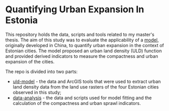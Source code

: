 # Quantifying Urban Expansion In Estonia
This repository holds the data, scripts and tools related to my master's thesis. The aim of this study was to evaluate the applicability of a [model](https://www.researchgate.net/publication/274097530_Urban_land_density_function_A_new_method_to_characterize_urban_expansion), originally developed in China, to quantify urban expansion in the context of Estonian cities. The model proposed an urban land density (ULD) function and provided derived indicators to measure the compactness and urban expansion of the cities.

The repo is divided into two parts:
* [uld-model](https://github.com/hvirro/MSc-thesis/tree/master/uld-model) - the data and ArcGIS tools that were used to extract urban land density data from the land use rasters of the four Estonian cities observed in this study;
* [data-analysis](https://github.com/hvirro/MSc-thesis/tree/master/data-analysis) - the data and scripts used for model fitting and the calculation of the compactness and urban sprawl indicators.

